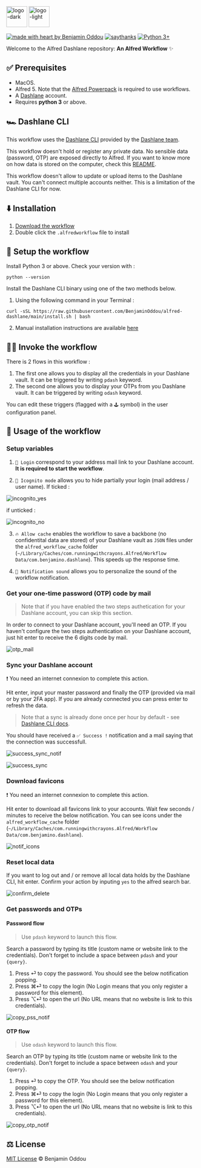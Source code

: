 <img src="public/icon_dark_mode.webp#gh-dark-mode-only" alt="logo-dark" height="55"/>
<img src="public/icon_light_mode.webp#gh-light-mode-only" alt="logo-light" height="55"/>

[![made with heart by Benjamin Oddou](https://img.shields.io/badge/made%20with%20%E2%99%A5%20by-benjamin%20oddou-2C697A.svg?style=flat)](https://github.com/BenjaminOddou)
[![saythanks](https://img.shields.io/badge/say-thanks-1D4E5E.svg?style=flat)](https://saythanks.io/to/BenjaminOddou)
[![Python 3+](https://img.shields.io/badge/python-3+-00191e.svg)](https://www.python.org/downloads/macos/)

Welcome to the Alfred Dashlane repository: **An Alfred Workflow** ✨

## ✅ Prerequisites

* MacOS.
* Alfred 5. Note that the [Alfred Powerpack](https://www.alfredapp.com/powerpack/) is required to use workflows.
* A [Dashlane](https://www.dashlane.com/fr) account.
* Requires **python 3** or above.

## 🏎️ Dashlane CLI

This workflow uses the [Dashlane CLI](https://github.com/Dashlane/dashlane-cli) provided by the [Dashlane team](https://github.com/Dashlane).

This workflow doesn't hold or register any private data. No sensible data (password, OTP) are exposed directly to Alfred. If you want to know more on how data is stored on the computer, check this [README](https://github.com/Dashlane/dashlane-cli/blob/master/src/crypto/README.md).

This workflow doesn't allow to update or upload items to the Dashlane vault. You can't connect multiple accounts neither. This is a limitation of the Dashlane CLI for now.

## ⬇️ Installation

1. [Download the workflow](https://github.com/BenjaminOddou/alfred-dashlane/releases/latest)
2. Double click the `.alfredworkflow` file to install

## 🧰 Setup the workflow

Install Python 3 or above. Check your version with :

```shell
python --version
```

Install the Dashlane CLI binary using one of the two methods below.

1. Using the following command in your Terminal :

```shell
curl -sSL https://raw.githubusercontent.com/BenjaminOddou/alfred-dashlane/main/install.sh | bash
```

2. Manual installation instructions are available [here](https://github.com/Dashlane/dashlane-cli#how-to-install-manually)

## 🧙‍♂️ Invoke the workflow

There is 2 flows in this workflow :

1. The first one allows you to display all the credentials in your Dashlane vault. It can be triggered by writing `pdash` keyword.
2. The second one allows you to display your OTPs from you Dashlane vault. It can be triggered by writing `odash` keyword.

You can edit these triggers (flagged with a `🕹️` symbol) in the user configuration panel.

## 🤖 Usage of the workflow

### Setup variables

1. `👤 Login` correspond to your address mail link to your Dashlane account. **It is required to start the workflow**.

2. `🫥 Icognito mode` allows you to hide partially your login (mail address / user name). If ticked :

![incognito_yes](public/incognito_yes.webp)

if unticked :

![incognito_no](public/incognito_no.webp)

3. `🔥 Allow cache` enables the workflow to save a backbone (no confidentital data are stored) of your Dashlane vault as `JSON` files under the `alfred_workflow_cache` folder (`~/Library/Caches/com.runningwithcrayons.Alfred/Workflow Data/com.benjamino.dashlane`). This speeds up the response time.

4. `🎷 Notification sound` allows you to personalize the sound of the workflow notification.

### Get your one-time password (OTP) code by mail

> Note that if you have enabled the two steps authetication for your Dashlane account, you can skip this section.

In order to connect to your Dashlane account, you'll need an OTP. If you haven't configure the two steps authentication on your Dashlane account, just hit enter to receive the 6 digits code by mail.

![otp_mail](public/otp_mail.webp)

### Sync your Dashlane account

❗ You need an internet connexion to complete this action.

Hit enter, input your master password and finally the OTP (provided via mail or by your 2FA app). If you are already connected you can press enter to refresh the data.

> Note that a sync is already done once per hour by default - see [Dashlane CLI docs](https://github.com/Dashlane/dashlane-cli).

You should have received a `✅ Success !` notification and a mail saying that the connection was successfull.

![success_sync_notif](public/success_sync_notif.webp)

![success_sync](public/success_sync.webp)

### Download favicons

❗ You need an internet connexion to complete this action.

Hit enter to download all favicons link to your accounts. Wait few seconds / minutes to receive the below notification. You can see icons under the `alfred_workflow_cache` folder (`~/Library/Caches/com.runningwithcrayons.Alfred/Workflow Data/com.benjamino.dashlane`).

![notif_icons](public/notif_icons.webp)

### Reset local data

If you want to log out and / or remove all local data holds by the Dashlane CLI, hit enter. Confirm your action by inputing `yes` to the alfred search bar.

![confirm_delete](public/confirm_delete.webp)

### Get passwords and OTPs

#### Password flow

> Use `pdash` keyword to launch this flow.

Search a password by typing its title (custom name or website link to the credentials). Don't forget to include a space between `pdash` and your `{query}`.

1. Press ⏎ to copy the password. You should see the below notification popping.
2. Press ⌘⏎ to copy the login (No Login means that you only register a password for this element).
3. Press ⌥⏎ to open the url (No URL means that no website is link to this credentials).

![copy_pss_notif](public/copy_pss_notif.webp)

#### OTP flow

> Use `odash` keyword to launch this flow.

Search an OTP by typing its title (custom name or website link to the credentials). Don't forget to include a space between `odash` and your `{query}`.

1. Press ⏎ to copy the OTP. You should see the below notification popping.
2. Press ⌘⏎ to copy the login (No Login means that you only register a password for this element).
3. Press ⌥⏎ to open the url (No URL means that no website is link to this credentials).

![copy_otp_notif](public/copy_otp_notif.webp)

## ⚖️ License

[MIT License](LICENSE) © Benjamin Oddou
